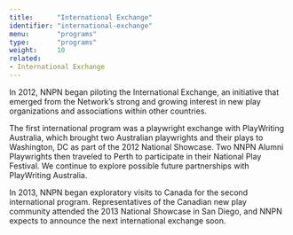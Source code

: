 ```yaml
---
title:      "International Exchange"
identifier: "international-exchange"
menu:       "programs"
type:       "programs"
weight:     10
related:
- International Exchange
---
```


<span class="lead-in">In 2012, NNPN began piloting the International Exchange, an initiative that emerged from the Network’s strong and growing interest in new play organizations and associations within other countries.</span>

The first international program was a playwright exchange with PlayWriting Australia, which brought two Australian playwrights and their plays to Washington, DC as part of the 2012 National Showcase. Two NNPN Alumni Playwrights then traveled to Perth to participate in their National Play Festival. We continue to explore possible future partnerships with PlayWriting Australia.

In 2013, NNPN began exploratory visits to Canada for the second international program. Representatives of the Canadian new play community attended the 2013 National Showcase in San Diego, and NNPN expects to announce the next international exchange soon.

